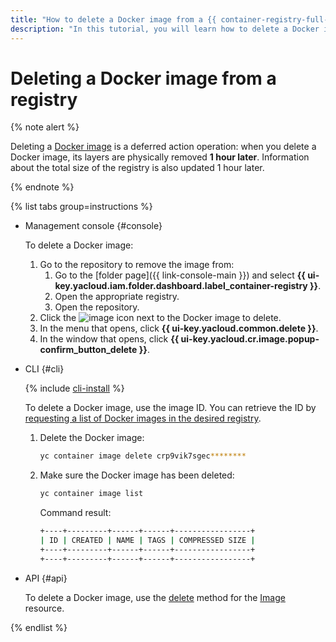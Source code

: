 ```yaml
---
title: "How to delete a Docker image from a {{ container-registry-full-name }} registry"
description: "In this tutorial, you will learn how to delete a Docker image from a {{ container-registry-full-name }} registry."
---
```


# Deleting a Docker image from a registry

{% note alert %}

Deleting a [Docker image](../../concepts/docker-image.md) is a deferred action operation: when you delete a Docker image, its layers are physically removed **1 hour later**. Information about the total size of the registry is also updated 1 hour later.

{% endnote %}

{% list tabs group=instructions %}

- Management console {#console}

   To delete a Docker image:
   1. Go to the repository to remove the image from:
      1. Go to the [folder page]({{ link-console-main }}) and select **{{ ui-key.yacloud.iam.folder.dashboard.label_container-registry }}**.
      1. Open the appropriate registry.
      1. Open the repository.
   1. Click the ![image](../../../_assets/console-icons/ellipsis.svg) icon next to the Docker image to delete.
   1. In the menu that opens, click **{{ ui-key.yacloud.common.delete }}**.
   1. In the window that opens, click **{{ ui-key.yacloud.cr.image.popup-confirm_button_delete }}**.

- CLI {#cli}

   {% include [cli-install](../../../_includes/cli-install.md) %}

   To delete a Docker image, use the image ID. You can retrieve the ID by [requesting a list of Docker images in the desired registry](docker-image-list.md#docker-image-list).
   1. Delete the Docker image:

      ```bash
      yc container image delete crp9vik7sgec********
      ```

   1. Make sure the Docker image has been deleted:

      ```bash
      yc container image list
      ```

      Command result:

      ```bash
      +----+---------+------+------+-----------------+
      | ID | CREATED | NAME | TAGS | COMPRESSED SIZE |
      +----+---------+------+------+-----------------+
      +----+---------+------+------+-----------------+
      ```

- API {#api}

   To delete a Docker image, use the [delete](../../api-ref/Image/delete.md) method for the [Image](../../api-ref/Image/) resource.

{% endlist %}